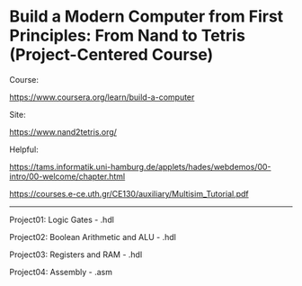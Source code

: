 # Build a Modern Computer from First Principles: From Nand to Tetris (Project-Centered Course)


Course:

https://www.coursera.org/learn/build-a-computer

Site:

https://www.nand2tetris.org/
    


Helpful:  
  
https://tams.informatik.uni-hamburg.de/applets/hades/webdemos/00-intro/00-welcome/chapter.html

 
https://courses.e-ce.uth.gr/CE130/auxiliary/Multisim_Tutorial.pdf

----------------------------------------
Project01:  Logic Gates - .hdl

Project02: Boolean Arithmetic and ALU - .hdl

Project03: Registers and RAM - .hdl

Project04: Assembly - .asm
